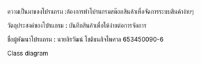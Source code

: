 ความเป็นมาของโปรแกรม :ต้องการทำโปรแกรมสต๊อกสินค้าเพื่อจัดการระบบสินค้าง่ายๆ 

วัตถุประสงค์ของโปรแกรม : บันทึกสินค้าเพื่อให้ง่ายต่อการจัดการ

ชื่อผู้พัฒนาโปรแกรม : นายถิรวัฒน์ โชติธนกิจไพศาล 653450090-6

 Class diagram
